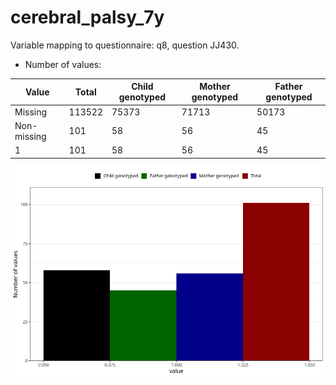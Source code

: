# cerebral_palsy_7y
Variable mapping to questionnaire: q8, question JJ430.
- Number of values:

| Value | Total | Child genotyped | Mother genotyped | Father genotyped |
| ----- | ----- | --------------- | ---------------- | ---------------- |
| Missing | 113522 | 75373 | 71713 | 50173 |
| Non-missing | 101 | 58 | 56 | 45 |
| 1 | 101 | 58 | 56 | 45 |



![](cerebral_palsy_7y_n.png)



